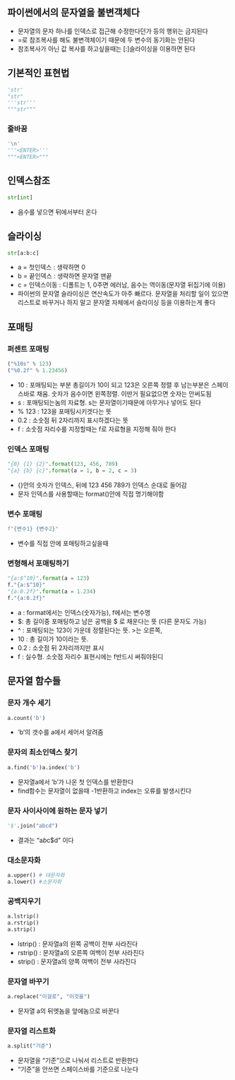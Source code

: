 ## 파이썬에서의 문자열을 불변객체다

- 문자열의 문자 하나를 인덱스로 접근해 수정한다던가 등의 행위는 금지된다
- =로 참조복사를 해도 불변객체이기 때문에 두 변수의 동기화는 안된다
- 참조복사가 아닌 값 복사를 하고싶을때는 [:]슬라이싱을 이용하면 된다

## 기본적인 표현법

```python
'str'
"str"
'''str'''
"""str"""
```

### 줄바꿈

```python
'\n'
'''<ENTER>'''
"""<ENTER>"""
```

## 인덱스참조

```python
str[int]
```

- 음수를 넣으면 뒤에서부터 온다

## 슬라이싱

```python
str[a:b:c]
```

- a = 첫인덱스 : 생략하면 0
- b = 끝인덱스 : 생략하면 문자열 맨끝
- c = 인덱스이동 : 디폴트는 1, 0주면 에러남, 음수는 역이동(문자열 뒤집기에 이용)
- 파이썬의 문자열 슬라이싱은 연산속도가 아주 빠르다. 문자열을 처리할 일이 있으면 리스트로 바꾸거나 하지 말고 문자열 자체에서 슬라이싱 등을 이용하는게 좋다

## 포매팅

### 퍼센트 포매팅

```python
("%10s" % 123)
("%0.2f" % 1.23456)
```

- 10 : 포매팅되는 부분 총길이가 10이 되고 123은 오른쪽 정렬 후 남는부분은 스페이스바로 채움. 숫자가 음수이면 왼쪽정렬. 이딴거 필요없으면 숫자는 안써도됨
- s : 포매팅되는놈의 자료형. s는 문자열이기때문에 아무거나 넣어도 된다
- % 123 : 123을 포매팅시키겟다는 뜻
- 0.2 : 소숫점 뒤 2자리까지 표시하겠다는 뜻
- f : 소숫점 자리수를 지정할때는 f로 자료형을 지정해 줘야 한다

### 인덱스 포매팅

```python
"{0} {1} {2}".format(123, 456, 789)
"{a} {b} {c}".format(a = 1, b = 2, c = 3)
```

- {}안의 숫자가 인덱스, 뒤에 123 456 789가 인덱스 순대로 들어감
- 문자 인덱스를 사용할때는 format()안에 직접 명기해야함

### 변수 포매팅

```python
f"{변수1} {변수2}"
```

- 변수를 직접 안에 포매팅하고싶을때

### 변형해서 포매팅하기

```python
"{a:$^10}".format(a = 123)
f."{a:$^10}"
"{a:0.2f}".format(a = 1.234)
f."{a:0.2f}"
```

- a : format에서는 인덱스(숫자가능), f에서는 변수명
- $: 총 길이중 포매팅하고 남은 공백을 $ 로 채운다는 뜻 (다른 문자도 가능)
- ^ : 포매팅되는 123이 가운데 정렬된다는 뜻. >는 오른쪽,
- 10 : 총 길이가 10이라는 뜻.
- 0.2 : 소숫점 뒤 2자리까지만 표시
- f : 실수형. 소숫점 자리수 표현시에는 f반드시 써줘야된디

## 문자열 함수들

### 문자 개수 세기

```python
a.count('b')
```

- ’b’의 갯수를 a에서 세어서 알려줌

### 문자의 최소인덱스 찾기

```python
a.find('b')a.index('b')
```

- 문자열a에서 ’b’가 나온 첫 인덱스를 반환한다
- find함수는 문자열이 없을때 -1반환하고 index는 오류를 발생시킨다

### 문자 사이사이에 원하는 문자 넣기

```python
'$'.join("abcd")
```

- 결과는 “a*b*c$d” 이다

### 대소문자화

```python
a.upper() # 대문자화
a.lower() #소문자화
```

### 공백지우기

```python
a.lstrip()
a.rstrip()
a.strip()
```

- lstrip() : 문자열a의 왼쪽 공백이 전부 사라진다
- rstrip() : 문자열a의 오른쪽 여백이 전부 사라진다
- strip() : 문자열a의 양쪽 여백이 전부 사라진다

### 문자열 바꾸기

```python
a.replace("이걸로", "이것을")
```

- 문자열 a의 뒤엣놈을 앞에놈으로 바꾼다

### 문자열 리스트화

```python
a.split("기준")
```

- 문자열을 “기준”으로 나눠서 리스트로 반환한다
- “기준”을 안쓰면 스페이스바를 기준으로 나눈다